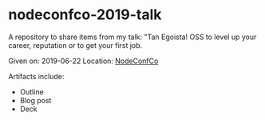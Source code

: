 # nodeconfco-2019-talk

A repository to share items from my talk:
"Tan Egoista! OSS to level up your career, reputation or to get your first job.

Given on: 2019-06-22 
Location: [NodeConfCo](https://colombia.nodeconf.com/)

Artifacts include:
  - Outline
  - Blog post
  - Deck
